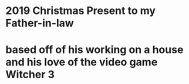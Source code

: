 # 2019 Christmas Present to my Father-in-law

# based off of his working on a house and his love of the video game Witcher 3

